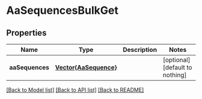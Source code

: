 # AaSequencesBulkGet


## Properties
Name | Type | Description | Notes
------------ | ------------- | ------------- | -------------
**aaSequences** | [**Vector{AaSequence}**](AaSequence.md) |  | [optional] [default to nothing]


[[Back to Model list]](../README.md#models) [[Back to API list]](../README.md#api-endpoints) [[Back to README]](../README.md)


